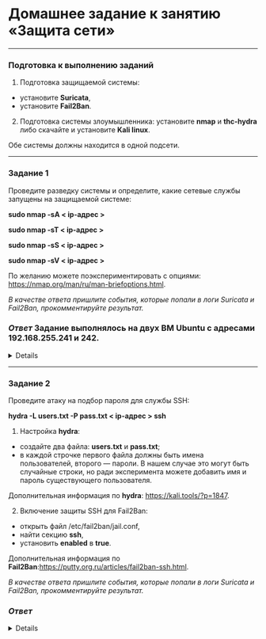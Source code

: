# Домашнее задание к занятию «Защита сети»

------

### Подготовка к выполнению заданий

1. Подготовка защищаемой системы:

- установите **Suricata**,
- установите **Fail2Ban**.

2. Подготовка системы злоумышленника: установите **nmap** и **thc-hydra** либо скачайте и установите **Kali linux**.

Обе системы должны находится в одной подсети.

------

### Задание 1

Проведите разведку системы и определите, какие сетевые службы запущены на защищаемой системе:

**sudo nmap -sA < ip-адрес >**

**sudo nmap -sT < ip-адрес >**

**sudo nmap -sS < ip-адрес >**

**sudo nmap -sV < ip-адрес >**

По желанию можете поэкспериментировать с опциями: https://nmap.org/man/ru/man-briefoptions.html.


*В качестве ответа пришлите события, которые попали в логи Suricata и Fail2Ban, прокомментируйте результат.*

### *Ответ* Задание выполнялось на двух ВМ Ubuntu с адресами 192.168.255.241 и 242.

<details>

Suricata сработал везде, кроме первого запроса -sA. В остальных же  случаях лог Suricata выдает, что происходило подозрительное скарирование и классификация идет как "Потенциально опасный трафик" и "Возможна утечка информации". 

Fail2Ban во всех случаях молчал, но я подозреваю, что входящий трафик просто уже заблокирован ранее, когда я повторял упражнения из лекции. И о чем также видно из последнего скришота.


![image](https://github.com/Ivashka80/13-03_ZaschitaNet/assets/121082757/48aa48af-af2c-46c4-889f-6b14d27498ba)

![image](https://github.com/Ivashka80/13-03_ZaschitaNet/assets/121082757/4a0cf7bd-a8a3-4a72-a0af-52b9f79e216e)

![image](https://github.com/Ivashka80/13-03_ZaschitaNet/assets/121082757/afe8f9b8-ddca-4c04-8316-152eaa411a9e)

![image](https://github.com/Ivashka80/13-03_ZaschitaNet/assets/121082757/f2ff5c51-c1e3-4454-ab45-87a9c7ae3545)

![image](https://github.com/Ivashka80/13-03_ZaschitaNet/assets/121082757/4b7752ac-df0c-4c68-ba2e-0da039c5badf)

</details>

------

### Задание 2

Проведите атаку на подбор пароля для службы SSH:

**hydra -L users.txt -P pass.txt < ip-адрес > ssh**

1. Настройка **hydra**: 
 
 - создайте два файла: **users.txt** и **pass.txt**;
 - в каждой строчке первого файла должны быть имена пользователей, второго — пароли. В нашем случае это могут быть случайные строки, но ради эксперимента можете добавить имя и пароль существующего пользователя.

Дополнительная информация по **hydra**: https://kali.tools/?p=1847.

2. Включение защиты SSH для Fail2Ban:

-  открыть файл /etc/fail2ban/jail.conf,
-  найти секцию **ssh**,
-  установить **enabled**  в **true**.

Дополнительная информация по **Fail2Ban**:https://putty.org.ru/articles/fail2ban-ssh.html.

*В качестве ответа пришлите события, которые попали в логи Suricata и Fail2Ban, прокомментируйте результат.*

### *Ответ*

<details>
 
*Fail2ban выключен*

Пароль подобран. В логе файла auth видна операция подбора пароля. Suricata также показывает сканирование ssh. Лог-файл Fail2ban ничего не показал.

![image](https://github.com/Ivashka80/13-03_ZaschitaNet/assets/121082757/bd5cf7e9-eb49-4d26-b956-6b3010c3e7a6)

![image](https://github.com/Ivashka80/13-03_ZaschitaNet/assets/121082757/030af316-d806-4888-9f7c-59a2c1f09acd)

![image](https://github.com/Ivashka80/13-03_ZaschitaNet/assets/121082757/bedc85ef-9d43-47f3-b64f-8e3e12f1761d)


*Fail2ban включен и в настройках файла включена строка `enable = true`* 

Попытка подключения не удалась.
В данном случае Suricata показывает постоянное сканирование ssh с классификацией "Возможна утечка информации".
Лог файла auth показывает попытки подбора пароля.
Лог-файл Fail2ban также показывает попытку подключения.

![image](https://github.com/Ivashka80/13-03_ZaschitaNet/assets/121082757/39fb61e0-5189-4d5c-99ff-aedb6d9183bf)

![image](https://github.com/Ivashka80/13-03_ZaschitaNet/assets/121082757/44d3a06f-fb9a-40ea-902d-bddbc632e705)

![image](https://github.com/Ivashka80/13-03_ZaschitaNet/assets/121082757/130fc83a-6886-4151-b0d0-1c65ad43ff26)

![image](https://github.com/Ivashka80/13-03_ZaschitaNet/assets/121082757/ced98352-7f3d-4349-ac20-617ffb9617b9)

</details>

